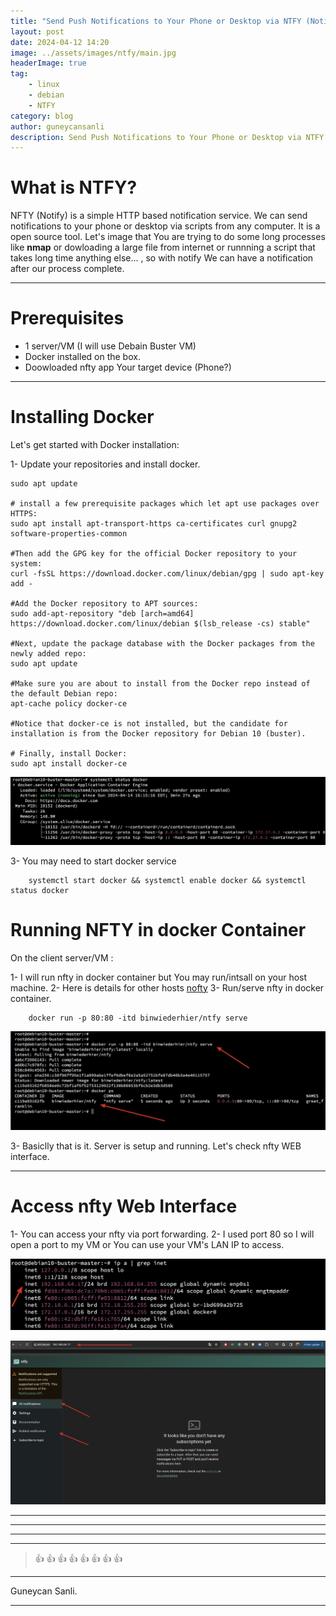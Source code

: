 ```yaml
---
title: "Send Push Notifications to Your Phone or Desktop via NTFY (Notify) [NOT COmpleted]"
layout: post
date: 2024-04-12 14:20
image: ../assets/images/ntfy/main.jpg
headerImage: true
tag:
    - linux
    - debian
    - NTFY
category: blog
author: guneycansanli
description: Send Push Notifications to Your Phone or Desktop via NTFY
---
```


# What is NTFY?

NFTY (Notify) is a simple HTTP based notification service. We can send notifications to your phone or desktop via scripts from any computer. It is a open source tool. Let's image that You are trying to do some long processes like **nmap** or dowloading a large file from internet or runnning a script that takes long time anything else... , so with notify We can have a notification after our process complete.

---

# Prerequisites

-   1 server/VM (I will use Debain Buster VM)
-   Docker installed on the box.
-   Doowloaded nfty app Your target device (Phone?)

---

# Installing Docker

Let's get started with Docker installation:

1- Update your repositories and install docker.

```
sudo apt update

# install a few prerequisite packages which let apt use packages over HTTPS:
sudo apt install apt-transport-https ca-certificates curl gnupg2 software-properties-common

#Then add the GPG key for the official Docker repository to your system:
curl -fsSL https://download.docker.com/linux/debian/gpg | sudo apt-key add -

#Add the Docker repository to APT sources:
sudo add-apt-repository "deb [arch=amd64] https://download.docker.com/linux/debian $(lsb_release -cs) stable"

#Next, update the package database with the Docker packages from the newly added repo:
sudo apt update

#Make sure you are about to install from the Docker repo instead of the default Debian repo:
apt-cache policy docker-ce

#Notice that docker-ce is not installed, but the candidate for installation is from the Docker repository for Debian 10 (buster).

# Finally, install Docker:
sudo apt install docker-ce
```

![nfty][1]

3- You may need to start docker service

```
    systemctl start docker && systemctl enable docker && systemctl status docker
```

# Running NFTY in docker Container

On the client server/VM :

1- I will run nfty in docker container but You may run/intsall on your host machine.
2- Here is details for other hosts [nofty](https://docs.ntfy.sh/install/)
3- Run/serve nfty in docker container.

```
    docker run -p 80:80 -itd binwiederhier/ntfy serve
```

![nfty][2]

3- Basiclly that is it. Server is setup and running. Let's check nfty WEB interface.

---

# Access nfty Web Interface

1- You can access your nfty via port forwarding.
2- I used port 80 so I will open a port to my VM or You can use your VM's LAN IP to access.

![nfty][3]

![nfty][4]


---

---

---

---

> :+1: :+1: :+1: :+1: :+1: :+1: :+1: :+1:

---

Guneycan Sanli.

---

[1]: ../assets/images/ntfy/notfy1-1.jpg
[2]: ../assets/images/ntfy/notfy2.jpg
[3]: ../assets/images/ntfy/notfy3.jpg
[4]: ../assets/images/ntfy/notfy4.jpg

```

```
